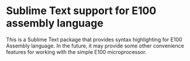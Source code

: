 # Sublime Text support for E100 assembly language
This is a Sublime Text package that provides syntax highlighting for E100 Assembly language. In the future, it may provide some other convenience features for working with the simple E100 microprocessor. 
